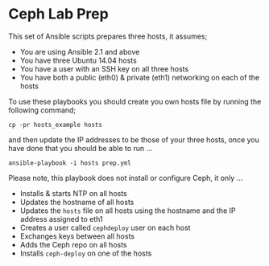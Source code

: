 Ceph Lab Prep
====================

This set of Ansible scripts prepares three hosts, it assumes;

- You are using Ansible 2.1 and above
- You have three Ubuntu 14.04 hosts
- You have a user with an SSH key on all three hosts
- You have both a public (eth0) & private (eth1) networking on each of the hosts

To use these playbooks you should create you own hosts file by running the following command;

```
cp -pr hosts_example hosts
```

and then update the IP addresses to be those of your three hosts, once you have done that you should be able to run ...

```
ansible-playbook -i hosts prep.yml
```

Please note, this playbook does not install or configure Ceph, it only ...

- Installs & starts NTP on all hosts
- Updates the hostname of all hosts
- Updates the `hosts` file on all hosts using the hostname and the IP address assigned to eth1
- Creates a user called `cephdeploy` user on each host
- Exchanges keys between all hosts
- Adds the Ceph repo on all hosts
- Installs `ceph-deploy` on one of the hosts